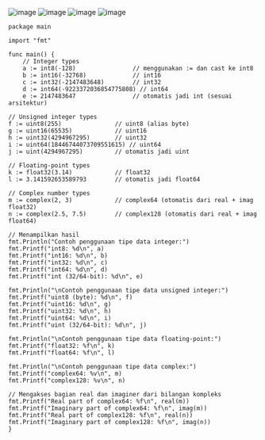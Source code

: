 ![image](https://github.com/user-attachments/assets/81754b2f-fc5e-497e-9823-4cf28e740382)
![image](https://github.com/user-attachments/assets/7daf19dd-5368-4187-a698-b7b380468827)
![image](https://github.com/user-attachments/assets/72654c70-3d1c-47a6-a95d-7aa4b8f1b4a0)
![image](https://github.com/user-attachments/assets/0ceb4248-069c-47cf-82a7-9a3a3a712f5e)


    package main

    import "fmt"

    func main() {
        // Integer types
        a := int8(-128)                // menggunakan := dan cast ke int8
        b := int16(-32768)             // int16
        c := int32(-2147483648)        // int32
        d := int64(-9223372036854775808) // int64
        e := 2147483647                // otomatis jadi int (sesuai arsitektur)

    // Unsigned integer types
    f := uint8(255)               // uint8 (alias byte)
    g := uint16(65535)            // uint16
    h := uint32(4294967295)       // uint32
    i := uint64(18446744073709551615) // uint64
    j := uint(4294967295)         // otomatis jadi uint

    // Floating-point types
    k := float32(3.14)            // float32
    l := 3.141592653589793        // otomatis jadi float64

    // Complex number types
    m := complex(2, 3)            // complex64 (otomatis dari real + imag float32)
    n := complex(2.5, 7.5)        // complex128 (otomatis dari real + imag float64)

    // Menampilkan hasil
    fmt.Println("Contoh penggunaan tipe data integer:")
    fmt.Printf("int8: %d\n", a)
    fmt.Printf("int16: %d\n", b)
    fmt.Printf("int32: %d\n", c)
    fmt.Printf("int64: %d\n", d)
    fmt.Printf("int (32/64-bit): %d\n", e)

    fmt.Println("\nContoh penggunaan tipe data unsigned integer:")
    fmt.Printf("uint8 (byte): %d\n", f)
    fmt.Printf("uint16: %d\n", g)
    fmt.Printf("uint32: %d\n", h)
    fmt.Printf("uint64: %d\n", i)
    fmt.Printf("uint (32/64-bit): %d\n", j)

    fmt.Println("\nContoh penggunaan tipe data floating-point:")
    fmt.Printf("float32: %f\n", k)
    fmt.Printf("float64: %f\n", l)

    fmt.Println("\nContoh penggunaan tipe data complex:")
    fmt.Printf("complex64: %v\n", m)
    fmt.Printf("complex128: %v\n", n)

    // Mengakses bagian real dan imaginer dari bilangan kompleks
    fmt.Printf("Real part of complex64: %f\n", real(m))
    fmt.Printf("Imaginary part of complex64: %f\n", imag(m))
    fmt.Printf("Real part of complex128: %f\n", real(n))
    fmt.Printf("Imaginary part of complex128: %f\n", imag(n))
    }
